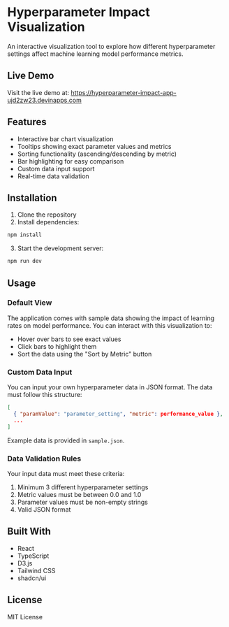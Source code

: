 # Hyperparameter Impact Visualization

An interactive visualization tool to explore how different hyperparameter settings affect machine learning model performance metrics.

## Live Demo

Visit the live demo at: https://hyperparameter-impact-app-ujd2zw23.devinapps.com

## Features

- Interactive bar chart visualization
- Tooltips showing exact parameter values and metrics
- Sorting functionality (ascending/descending by metric)
- Bar highlighting for easy comparison
- Custom data input support
- Real-time data validation

## Installation

1. Clone the repository
2. Install dependencies:
```bash
npm install
```
3. Start the development server:
```bash
npm run dev
```

## Usage

### Default View
The application comes with sample data showing the impact of learning rates on model performance. You can interact with this visualization to:
- Hover over bars to see exact values
- Click bars to highlight them
- Sort the data using the "Sort by Metric" button

### Custom Data Input
You can input your own hyperparameter data in JSON format. The data must follow this structure:
```json
[
  { "paramValue": "parameter_setting", "metric": performance_value },
  ...
]
```

Example data is provided in `sample.json`.

### Data Validation Rules

Your input data must meet these criteria:
1. Minimum 3 different hyperparameter settings
2. Metric values must be between 0.0 and 1.0
3. Parameter values must be non-empty strings
4. Valid JSON format

## Built With

- React
- TypeScript
- D3.js
- Tailwind CSS
- shadcn/ui

## License

MIT License
